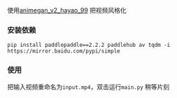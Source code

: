 使用[animegan_v2_hayao_99](https://www.paddlepaddle.org.cn/hubdetail?name=animegan_v2_hayao_99&en_category=GANs) 把视频风格化

### 安装依赖

`pip install paddlepaddle==2.2.2 paddlehub av tqdm -i https://mirror.baidu.com/pypi/simple`

### 使用

把输入视频重命名为`input.mp4`，双击运行`main.py` 稍等片刻

